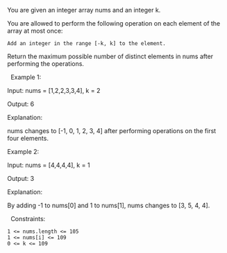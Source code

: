 You are given an integer array nums and an integer k.

You are allowed to perform the following operation on each element of the array at most once:


	Add an integer in the range [-k, k] to the element.


Return the maximum possible number of distinct elements in nums after performing the operations.

 
Example 1:


Input: nums = [1,2,2,3,3,4], k = 2

Output: 6

Explanation:

nums changes to [-1, 0, 1, 2, 3, 4] after performing operations on the first four elements.


Example 2:


Input: nums = [4,4,4,4], k = 1

Output: 3

Explanation:

By adding -1 to nums[0] and 1 to nums[1], nums changes to [3, 5, 4, 4].


 
Constraints:


	1 <= nums.length <= 105
	1 <= nums[i] <= 109
	0 <= k <= 109

